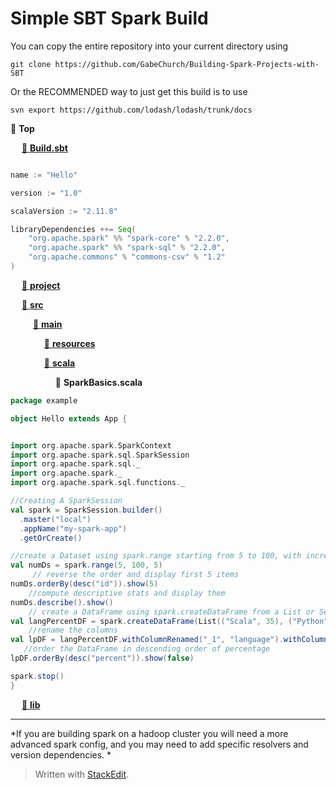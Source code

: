 

 Simple SBT Spark Build  
====================


You can copy the entire repository into your current directory using 
```
git clone https://github.com/GabeChurch/Building-Spark-Projects-with-SBT
```
Or the RECOMMENDED way to just get this build is to use 
```
svn export https://github.com/lodash/lodash/trunk/docs

```

:open_file_folder: **Top**

&emsp; [:page_with_curl: **Build.sbt**](#build)
```scala

name := "Hello"

version := "1.0"

scalaVersion := "2.11.8"

libraryDependencies ++= Seq(
    "org.apache.spark" %% "spark-core" % "2.2.0",
    "org.apache.spark" %% "spark-sql" % "2.2.0",
    "org.apache.commons" % "commons-csv" % "1.2"
)
```

&emsp; [:open_file_folder: **project**](#project)

&emsp; [:open_file_folder: **src**](#src)

&emsp; &emsp; [:open_file_folder: **main**](#main)

&emsp; &emsp; &emsp; [:open_file_folder: **resources**](#resources)

&emsp; &emsp; &emsp; [:open_file_folder: **scala**](#scala)

&emsp; &emsp; &emsp; &emsp; :page_with_curl: **SparkBasics.scala**

```scala
package example

object Hello extends App {


import org.apache.spark.SparkContext
import org.apache.spark.sql.SparkSession
import org.apache.spark.sql._
import org.apache.spark._
import org.apache.spark.sql.functions._

//Creating A SparkSession
val spark = SparkSession.builder()
  .master("local")
  .appName("my-spark-app")
  .getOrCreate()

//create a Dataset using spark.range starting from 5 to 100, with increments of 5
val numDs = spark.range(5, 100, 5)
     // reverse the order and display first 5 items
numDs.orderBy(desc("id")).show(5)
    //compute descriptive stats and display them
numDs.describe().show()
    // create a DataFrame using spark.createDataFrame from a List or Seq
val langPercentDF = spark.createDataFrame(List(("Scala", 35), ("Python", 30), ("R", 15), ("Java", 20)))
    //rename the columns
val lpDF = langPercentDF.withColumnRenamed("_1", "language").withColumnRenamed("_2", "percent")
   //order the DataFrame in descending order of percentage
lpDF.orderBy(desc("percent")).show(false)

spark.stop()
}

```

&emsp; [:open_file_folder: **lib**](#lib)

----------


*If you are building spark on a hadoop cluster you will need a more advanced spark config, and you may need to add specific resolvers and version dependencies. *



> Written with [StackEdit](https://stackedit.io/).
